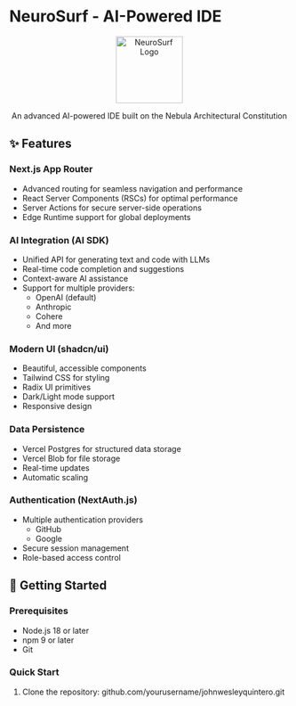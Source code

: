 # NeuroSurf - AI-Powered IDE

<div align="center">
  <img src="https://hebbkx1anhila5yf.public.blob.vercel-storage.com/android-chrome-512x512-CYi0pI30o8T2B9Oq72OM043OeMMARS.png" alt="NeuroSurf Logo" width="120" />
  <p>An advanced AI-powered IDE built on the Nebula Architectural Constitution</p>
</div>

## ✨ Features

### Next.js App Router
- Advanced routing for seamless navigation and performance
- React Server Components (RSCs) for optimal performance
- Server Actions for secure server-side operations
- Edge Runtime support for global deployments

### AI Integration (AI SDK)
- Unified API for generating text and code with LLMs
- Real-time code completion and suggestions
- Context-aware AI assistance
- Support for multiple providers:
  - OpenAI (default)
  - Anthropic
  - Cohere
  - And more

### Modern UI (shadcn/ui)
- Beautiful, accessible components
- Tailwind CSS for styling
- Radix UI primitives
- Dark/Light mode support
- Responsive design

### Data Persistence
- Vercel Postgres for structured data storage
- Vercel Blob for file storage
- Real-time updates
- Automatic scaling

### Authentication (NextAuth.js)
- Multiple authentication providers
  - GitHub
  - Google
- Secure session management
- Role-based access control

## 🚀 Getting Started

### Prerequisites
- Node.js 18 or later
- npm 9 or later
- Git

### Quick Start

1. Clone the repository:
github.com/yourusername/johnwesleyquintero.git

